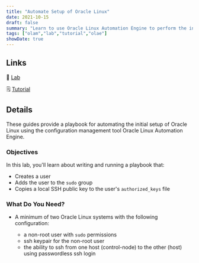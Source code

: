```yaml
---
title: "Automate Setup of Oracle Linux"
date: 2021-10-15
draft: false
summary: "Learn to use Oracle Linux Automation Engine to perform the initial configuration of an Oracle Linux instance."
tags: ["olam","lab","tutorial","olae"]
showDate: true
---
```


## Links

:crescent_moon: [Lab](https://luna.oracle.com/lab/56b90194-88ab-421e-bc93-2ac708dce6ba)

:spiral_notepad: [Tutorial](https://docs.oracle.com/en/learn/olae-setup-ol8)

## Details

These guides provide a playbook for automating the initial setup of Oracle Linux using the configuration management tool Oracle Linux Automation Engine.

### Objectives

In this lab, you'll learn about writing and running a playbook that:

   - Creates a user
   - Adds the user to the `sudo` group
   - Copies a local SSH public key to the user's `authorized_keys` file

### What Do You Need?

  - A minimum of two Oracle Linux systems with the following configuration:

      - a non-root user with `sudo` permissions
      - ssh keypair for the non-root user
      - the ability to ssh from one host (control-node) to the other (host) using passwordless ssh login

